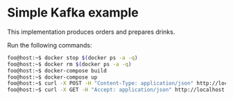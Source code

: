 # Simple Kafka example

This implementation produces orders and prepares drinks.

Run the following commands:

```bash
foo@host:~$ docker stop $(docker ps -a -q)
foo@host:~$ docker rm $(docker ps -a -q)
foo@host:~$ docker-compose build
foo@host:~$ docker-compose up
foo@host:~$ curl -X POST -H "Content-Type: application/json" http://localhost:8080/order -d '{"name":"coconut"}'
foo@host:~$ curl -X GET -H "Accept: application/json" http://localhost:8080/collect
```
